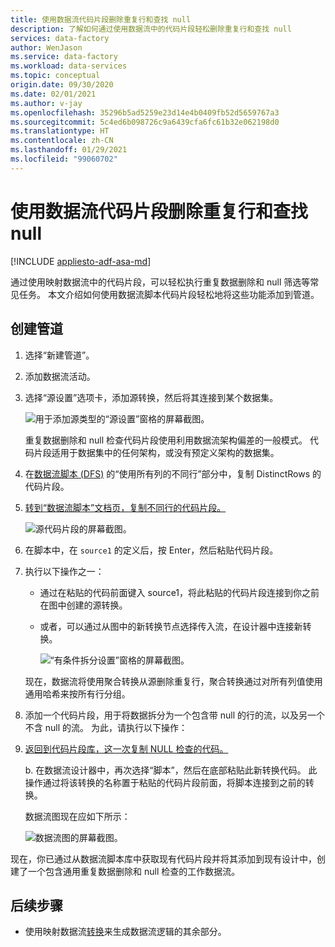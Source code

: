 ```yaml
---
title: 使用数据流代码片段删除重复行和查找 null
description: 了解如何通过使用数据流中的代码片段轻松删除重复行和查找 null
services: data-factory
author: WenJason
ms.service: data-factory
ms.workload: data-services
ms.topic: conceptual
origin.date: 09/30/2020
ms.date: 02/01/2021
ms.author: v-jay
ms.openlocfilehash: 35296b5ad5259e23d14e4b0409fb52d5659767a3
ms.sourcegitcommit: 5c4ed6b098726c9a6439cfa6fc61b32e062198d0
ms.translationtype: HT
ms.contentlocale: zh-CN
ms.lasthandoff: 01/29/2021
ms.locfileid: "99060702"
---
```

# <a name="dedupe-rows-and-find-nulls-by-using-data-flow-snippets"></a>使用数据流代码片段删除重复行和查找 null

[!INCLUDE [appliesto-adf-asa-md](includes/appliesto-adf-asa-md.md)]

通过使用映射数据流中的代码片段，可以轻松执行重复数据删除和 null 筛选等常见任务。 本文介绍如何使用数据流脚本代码片段轻松地将这些功能添加到管道。

## <a name="create-a-pipeline"></a>创建管道

1. 选择“新建管道”。

1. 添加数据流活动。

1. 选择“源设置”选项卡，添加源转换，然后将其连接到某个数据集。

    ![用于添加源类型的“源设置”窗格的屏幕截图。](media/data-flow/snippet-adf-2.png)

    重复数据删除和 null 检查代码片段使用利用数据流架构偏差的一般模式。 代码片段适用于数据集中的任何架构，或没有预定义架构的数据集。

1. 在[数据流脚本 (DFS)](./data-flow-script.md#distinct-row-using-all-columns) 的“使用所有列的不同行”部分中，复制 DistinctRows 的代码片段。

1. [转到“数据流脚本”文档页，复制不同行的代码片段。](./data-flow-script.md#distinct-row-using-all-columns)

    ![源代码片段的屏幕截图。](media/data-flow/snippet-adf-3.png)

1. 在脚本中，在 `source1` 的定义后，按 Enter，然后粘贴代码片段。

1. 执行以下操作之一：

   * 通过在粘贴的代码前面键入 source1，将此粘贴的代码片段连接到你之前在图中创建的源转换。

   * 或者，可以通过从图中的新转换节点选择传入流，在设计器中连接新转换。

     ![“有条件拆分设置”窗格的屏幕截图。](media/data-flow/snippet-adf-4.png)

   现在，数据流将使用聚合转换从源删除重复行，聚合转换通过对所有列值使用通用哈希来按所有行分组。
    
1. 添加一个代码片段，用于将数据拆分为一个包含带 null 的行的流，以及另一个不含 null 的流。 为此，请执行以下操作：

1. [返回到代码片段库，这一次复制 NULL 检查的代码。](./data-flow-script.md#check-for-nulls-in-all-columns)

   b. 在数据流设计器中，再次选择“脚本”，然后在底部粘贴此新转换代码。 此操作通过将该转换的名称置于粘贴的代码片段前面，将脚本连接到之前的转换。

   数据流图现在应如下所示：

    ![数据流图的屏幕截图。](media/data-flow/snippet-adf-1.png)

  现在，你已通过从数据流脚本库中获取现有代码片段并将其添加到现有设计中，创建了一个包含通用重复数据删除和 null 检查的工作数据流。

## <a name="next-steps"></a>后续步骤

* 使用映射数据流[转换](concepts-data-flow-overview.md)来生成数据流逻辑的其余部分。